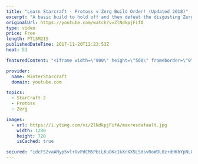 ```yaml
---
title: "Learn Starcraft - Protoss v Zerg Build Order! (Updated 2018)"
excerpt: "A basic build to hold off and then defeat the disgusting Zerg! Meant for lower level players who have little direction, not for high level players looking for the dankest meta :) -- Watch live at https://www.twitch.tv/wintergaming"
originalUrl: https://youtube.com/watch?v=ZlNdkpjFifA
type: video
price: Free
length: PT13M21S
publishedDateTime: 2017-11-20T12:23:53Z
heat: 51

featuredContent: "<iframe width=\"800\" height=\"500\" frameborder=\"0\" src=\"https://www.youtube.com/embed/ZlNdkpjFifA\" allow=\"accelerometer; autoplay; encrypted-media; gyroscope; picture-in-picture\" allowfullscreen></iframe>"

provider:
  name: WinterStarcraft
  domain: youtube.com

topics:
  - StarCraft 2
  - Protoss
  - Zerg

images:
  - url: https://i.ytimg.com/vi/ZlNdkpjFifA/maxresdefault.jpg
    width: 1280
    height: 720
    isCached: true

secured: "idcFS2vaAMyp5vl+OvPdCM5PbiLKuOKc1kXrXX5LSdsvRoWOL0z+dHKhYpNL8jet3sdJdUZhVP1AmMgJSmpITkfbylkteWJ2YntRXR3etBuRJ6a8PNgFCl4/OHH0xFWGbg4zCxvkJJN5Bhm+jUjYrDnEWlauiExxwzsyQTUfpzO9T9Gj0ZP9v8qxxDCc67Sm+uUW3XaHp/PVFUgGU087qkEcIb/IwPBnTgpTNRE++jQN+SX5BHUzVtJJYoCS0Jjj26h+IloOc0EBFnqhv1VW26LMZiAt6A2xL7nznsbC70Eag++fQk1MmsIF07/C0CRHT+AguOXhpb09eucUY4l8Y+OkVgCcAEY7xhgr+3qAM0t1KAYN6e2q8M8T+NqOjy343f7ewVgTw24Uwtc2EtQ2PiYzGeSJYJCU2LrixoGCWts=;8+Bmtuik7uO71v7n/fQ+qQ=="
---
```



